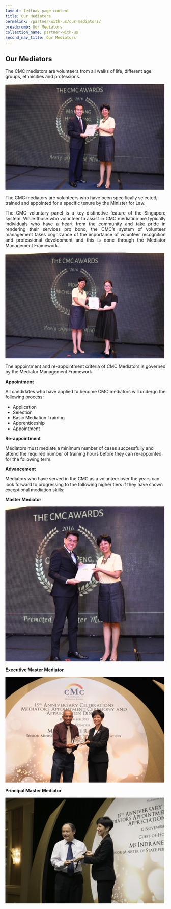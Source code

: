 ```yaml
---
layout: leftnav-page-content
title: Our Mediators
permalink: /partner-with-us/our-mediators/
breadcrumb: Our Mediators
collection_name: partner-with-us
second_nav_title: Our Mediators
---
```




Our Mediators
---

The CMC mediators are volunteers from all walks of life, different age groups, ethnicities and professions. 

<div class="image"><img src="/images/1504159397889.png/" style="width:500px"></div>

The CMC mediators are volunteers who have been specifically selected, trained and appointed for a specific tenure by the Minister for Law.

<p style="text-align: justify">The CMC voluntary panel is a key distinctive feature of the Singapore system. While those who volunteer to assist in CMC mediation are typically individuals who have a heart from the community and take pride in rendering their services pro bono, the CMC’s system of volunteer management takes cognizance of the importance of volunteer recognition and professional development and this is done through the Mediator Management Framework.</p> 

<div class="image"><img src="/images/1545105261780.png/" style="width:500px"></div>

The appointment and re-appointment criteria of CMC Mediators is governed by the Mediator Management Framework. 

**Appointment**

All candidates who have applied to become CMC mediators will undergo the following process:
* Application
* Selection
* Basic Mediation Training
* Apprenticeship
* Appointment 

**Re-appointment**

Mediators must mediate a minimum number of cases successfully and attend the required number of training hours before they can re-appointed for the following term. 

**Advancement**

Mediators who have served in the CMC as a volunteer over the years can look forward to progressing to the following higher tiers if they have shown exceptional mediation skills:

**Master Mediator**<br>
<div class="image"><img src="/images/1545105431089.png/" style="width:500px"></div>

**Executive Master Mediator**<br>
<div class="image"><img src="/images/1545105501149.png/" style="width:500px"></div>

**Principal Master Mediator**<br>
<div class="image"><img src="/images/1545105569462.png/" style="width:500px"></div>
